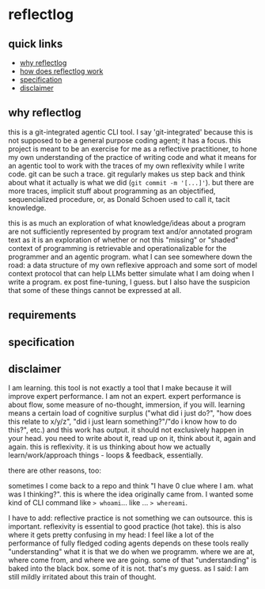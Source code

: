 # reflectlog

## quick links

- [why reflectlog](#why-reflectlog)
- [how does reflectlog work](#requirements)
- [specification](#specification)
- [disclaimer](#disclaimer)

## why reflectlog
this is a git-integrated agentic CLI tool. I say 'git-integrated' because this is not supposed to be a general purpose coding agent; it has a focus. this project is meant to be an exercise for me as a reflective practitioner, to hone my own understanding of the practice of writing code and what it means for an agentic tool to work with the traces of my own reflexivity while I write code. git can be such a trace. git regularly makes us step back and think about what it actually is what we did (`git commit -m '[...]'`). but there are more traces, implicit stuff about programming as an objectified, sequencialized procedure, or, as Donald Schoen used to call it, tacit knowledge.

this is as much an exploration of what knowledge/ideas about a program are not sufficiently represented by program text and/or annotated program text as it is an exploration of whether or not this "missing" or "shaded" context of programming is retrievable and operationalizable for the programmer and an agentic program. what I can see somewhere down the road: a data structure of my own reflexive approach and some sort of model context protocol that can help LLMs better simulate what I am doing when I write a program. ex post fine-tuning, I guess. but I also have the suspicion that some of these things cannot be expressed at all.

## requirements

## specification

## disclaimer
I am learning. this tool is not exactly a tool that I make because it will improve expert performance. I am not an expert. expert performance is about flow, some measure of no-thought, immersion, if you will. learning means a certain load of cognitive surplus ("what did i just do?", "how does this relate to x/y/z", "did i just learn something?"/"do i know how to do this?", etc.) and this work has output. it should not exclusively happen in your head. you need to write about it, read up on it, think about it, again and again. this is reflexivity. it is us thinking about how we actually learn/work/approach things - loops & feedback, essentially.

there are other reasons, too:

sometimes I come back to a repo and think "I have 0 clue where I am. what was I thinking?". this is where the idea originally came from. I wanted some kind of CLI command like `> whoami`... like ... `> whereami`. 

I have to add: reflective practice is not something we can outsource. this is important. reflexivity is essential to good practice (hot take). this is also where it gets pretty confusing in my head: I feel like a lot of the performance of fully fledged coding agents depends on these tools really "understanding" what it is that we do when we programm. where we are at, where come from, and where we are going. some of that "understanding" is baked into the black box. some of it is not. that's my guess. as I said: I am still mildly irritated about this train of thought. 
